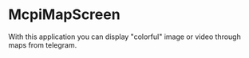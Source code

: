 # McpiMapScreen
With this application you can display "colorful" image or video through maps from telegram.

